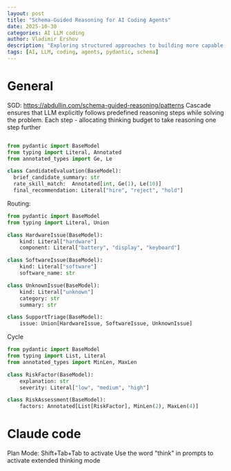 ```yaml
---
layout: post
title: "Schema-Guided Reasoning for AI Coding Agents"
date: 2025-10-30
categories: AI LLM coding
author: Vladimir Ershov
description: "Exploring structured approaches to building more capable AI coding assistants using schema-guided reasoning patterns"
tags: [AI, LLM, coding, agents, pydantic, schema]
---
```


# General

SGD: https://abdullin.com/schema-guided-reasoning/patterns
  Cascade ensures that LLM explicitly follows predefined reasoning steps while solving the problem. Each step - allocating thinking budget to take reasoning one step further

  ```python

  from pydantic import BaseModel  
  from typing import Literal, Annotated  
  from annotated_types import Ge, Le

  class CandidateEvaluation(BaseModel):
    brief_candidate_summary: str
    rate_skill_match:  Annotated[int, Ge(1), Le(10)]
    final_recommendation: Literal["hire", "reject", "hold"]
  ```

  Routing:
  ```python
  from pydantic import BaseModel
  from typing import Literal, Union

  class HardwareIssue(BaseModel):
      kind: Literal["hardware"]
      component: Literal["battery", "display", "keyboard"]

  class SoftwareIssue(BaseModel):
      kind: Literal["software"]
      software_name: str

  class UnknownIssue(BaseModel):
      kind: Literal["unknown"]
      category: str
      summary: str

  class SupportTriage(BaseModel):
      issue: Union[HardwareIssue, SoftwareIssue, UnknownIssue]
  ```

  Cycle
  ```python
  from pydantic import BaseModel
  from typing import List, Literal
  from annotated_types import MinLen, MaxLen

  class RiskFactor(BaseModel):
      explanation: str
      severity: Literal["low", "medium", "high"]

  class RiskAssessment(BaseModel):
      factors: Annotated[List[RiskFactor], MinLen(2), MaxLen(4)]
  ```

# Claude code

Plan Mode: Shift+Tab+Tab to activate
Use the word "think" in prompts to activate extended thinking mode

